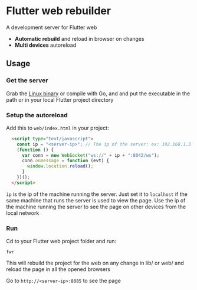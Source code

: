 # Flutter web rebuilder

A development server for Flutter web

- **Automatic rebuild** and reload in browser on changes
- **Multi devices** autoreload

## Usage

### Get the server

Grab the [Linux binary](https://github.com/synw/fwr/releases/download/0.1.0/fwr) or compile with Go, and and put the executable in the path
or in your local Flutter project directory

### Setup the autoreload

Add this to `web/index.html` in your project:

```html
  <script type="text/javascript">
    const ip = "<server-ip>"; // The ip of the server: ex: 192.168.1.3 or localhost
    (function () {
      var conn = new WebSocket("ws://" + ip + ":8042/ws");
      conn.onmessage = function (evt) {
        window.location.reload();
      }
    })();
  </script>
```

`ip` is the ip of the machine running the server. Just set it to `localhost` if the same machine that runs the server is used to view the page. Use the ip of the machine running the server to see the page on other devices from the local network

### Run

Cd to your Flutter web project folder and run:

```
fwr
```

This will rebuild the project for the web on any change in lib/ or web/ and reload the page in all the opened browsers

Go to `http://<server-ip>:8085` to see the page